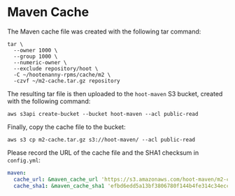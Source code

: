 # Maven Cache

The Maven cache file was created with the following tar command:

```
tar \
  --owner 1000 \
  --group 1000 \
  --numeric-owner \
  --exclude repository/hoot \
  -C ~/hootenanny-rpms/cache/m2 \
  -czvf ~/m2-cache.tar.gz repository
```

The resulting tar file is then uploaded to the `hoot-maven` S3 bucket,
created with the following command:

```
aws s3api create-bucket --bucket hoot-maven --acl public-read
```

Finally, copy the cache file to the bucket:

```
aws s3 cp m2-cache.tar.gz s3://hoot-maven/ --acl public-read
```

Please record the URL of the cache file and the SHA1 checksum in `config.yml`:

```yaml
maven:
  cache_url: &maven_cache_url 'https://s3.amazonaws.com/hoot-maven/m2-cache.tar.gz'
  cache_sha1: &maven_cache_sha1 'efbd6edd5a13bf3806780f144b4fe314c34eccfc'
```
